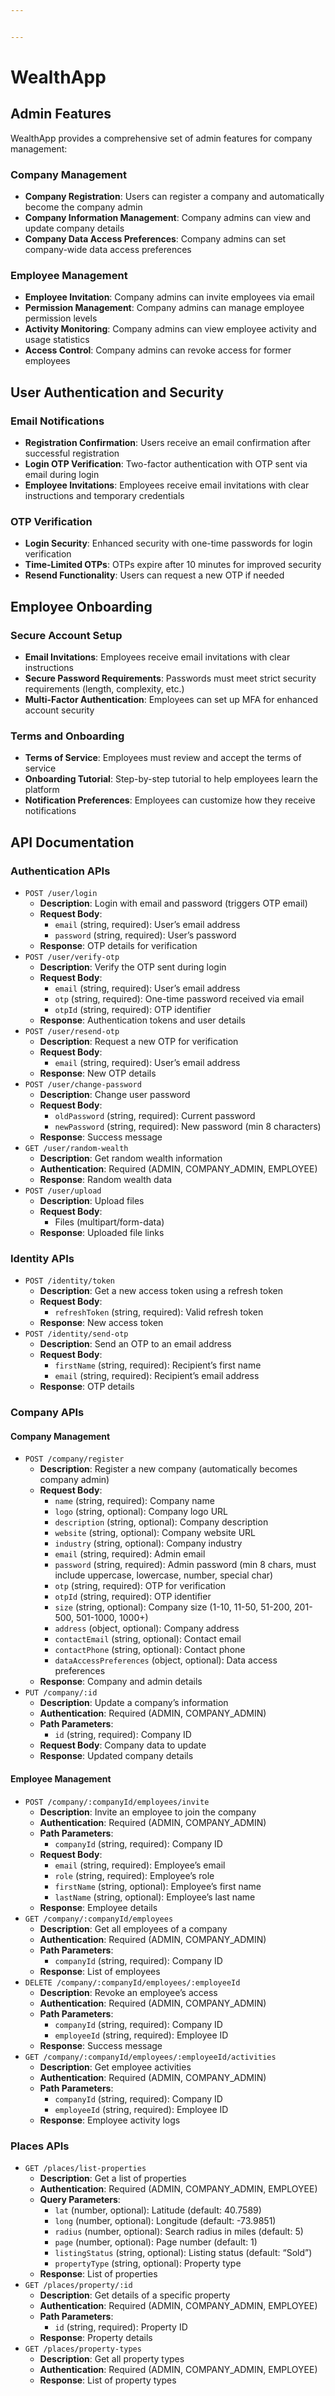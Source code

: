 ```yaml
---


---
```


<h1 id="wealthapp">WealthApp</h1>
<h2 id="admin-features">Admin Features</h2>
<p>WealthApp provides a comprehensive set of admin features for company management:</p>
<h3 id="company-management">Company Management</h3>
<ul>
<li><strong>Company Registration</strong>: Users can register a company and automatically become the company admin</li>
<li><strong>Company Information Management</strong>: Company admins can view and update company details</li>
<li><strong>Company Data Access Preferences</strong>: Company admins can set company-wide data access preferences</li>
</ul>
<h3 id="employee-management">Employee Management</h3>
<ul>
<li><strong>Employee Invitation</strong>: Company admins can invite employees via email</li>
<li><strong>Permission Management</strong>: Company admins can manage employee permission levels</li>
<li><strong>Activity Monitoring</strong>: Company admins can view employee activity and usage statistics</li>
<li><strong>Access Control</strong>: Company admins can revoke access for former employees</li>
</ul>
<h2 id="user-authentication-and-security">User Authentication and Security</h2>
<h3 id="email-notifications">Email Notifications</h3>
<ul>
<li><strong>Registration Confirmation</strong>: Users receive an email confirmation after successful registration</li>
<li><strong>Login OTP Verification</strong>: Two-factor authentication with OTP sent via email during login</li>
<li><strong>Employee Invitations</strong>: Employees receive email invitations with clear instructions and temporary credentials</li>
</ul>
<h3 id="otp-verification">OTP Verification</h3>
<ul>
<li><strong>Login Security</strong>: Enhanced security with one-time passwords for login verification</li>
<li><strong>Time-Limited OTPs</strong>: OTPs expire after 10 minutes for improved security</li>
<li><strong>Resend Functionality</strong>: Users can request a new OTP if needed</li>
</ul>
<h2 id="employee-onboarding">Employee Onboarding</h2>
<h3 id="secure-account-setup">Secure Account Setup</h3>
<ul>
<li><strong>Email Invitations</strong>: Employees receive email invitations with clear instructions</li>
<li><strong>Secure Password Requirements</strong>: Passwords must meet strict security requirements (length, complexity, etc.)</li>
<li><strong>Multi-Factor Authentication</strong>: Employees can set up MFA for enhanced account security</li>
</ul>
<h3 id="terms-and-onboarding">Terms and Onboarding</h3>
<ul>
<li><strong>Terms of Service</strong>: Employees must review and accept the terms of service</li>
<li><strong>Onboarding Tutorial</strong>: Step-by-step tutorial to help employees learn the platform</li>
<li><strong>Notification Preferences</strong>: Employees can customize how they receive notifications</li>
</ul>
<h2 id="api-documentation">API Documentation</h2>
<h3 id="authentication-apis">Authentication APIs</h3>
<ul>
<li><code>POST /user/login</code>
<ul>
<li><strong>Description</strong>: Login with email and password (triggers OTP email)</li>
<li><strong>Request Body</strong>:
<ul>
<li><code>email</code> (string, required): User’s email address</li>
<li><code>password</code> (string, required): User’s password</li>
</ul>
</li>
<li><strong>Response</strong>: OTP details for verification</li>
</ul>
</li>
<li><code>POST /user/verify-otp</code>
<ul>
<li><strong>Description</strong>: Verify the OTP sent during login</li>
<li><strong>Request Body</strong>:
<ul>
<li><code>email</code> (string, required): User’s email address</li>
<li><code>otp</code> (string, required): One-time password received via email</li>
<li><code>otpId</code> (string, required): OTP identifier</li>
</ul>
</li>
<li><strong>Response</strong>: Authentication tokens and user details</li>
</ul>
</li>
<li><code>POST /user/resend-otp</code>
<ul>
<li><strong>Description</strong>: Request a new OTP for verification</li>
<li><strong>Request Body</strong>:
<ul>
<li><code>email</code> (string, required): User’s email address</li>
</ul>
</li>
<li><strong>Response</strong>: New OTP details</li>
</ul>
</li>
<li><code>POST /user/change-password</code>
<ul>
<li><strong>Description</strong>: Change user password</li>
<li><strong>Request Body</strong>:
<ul>
<li><code>oldPassword</code> (string, required): Current password</li>
<li><code>newPassword</code> (string, required): New password (min 8 characters)</li>
</ul>
</li>
<li><strong>Response</strong>: Success message</li>
</ul>
</li>
<li><code>GET /user/random-wealth</code>
<ul>
<li><strong>Description</strong>: Get random wealth information</li>
<li><strong>Authentication</strong>: Required (ADMIN, COMPANY_ADMIN, EMPLOYEE)</li>
<li><strong>Response</strong>: Random wealth data</li>
</ul>
</li>
<li><code>POST /user/upload</code>
<ul>
<li><strong>Description</strong>: Upload files</li>
<li><strong>Request Body</strong>:
<ul>
<li>Files (multipart/form-data)</li>
</ul>
</li>
<li><strong>Response</strong>: Uploaded file links</li>
</ul>
</li>
</ul>
<h3 id="identity-apis">Identity APIs</h3>
<ul>
<li><code>POST /identity/token</code>
<ul>
<li><strong>Description</strong>: Get a new access token using a refresh token</li>
<li><strong>Request Body</strong>:
<ul>
<li><code>refreshToken</code> (string, required): Valid refresh token</li>
</ul>
</li>
<li><strong>Response</strong>: New access token</li>
</ul>
</li>
<li><code>POST /identity/send-otp</code>
<ul>
<li><strong>Description</strong>: Send an OTP to an email address</li>
<li><strong>Request Body</strong>:
<ul>
<li><code>firstName</code> (string, required): Recipient’s first name</li>
<li><code>email</code> (string, required): Recipient’s email address</li>
</ul>
</li>
<li><strong>Response</strong>: OTP details</li>
</ul>
</li>
</ul>
<h3 id="company-apis">Company APIs</h3>
<h4 id="company-management-1">Company Management</h4>
<ul>
<li><code>POST /company/register</code>
<ul>
<li><strong>Description</strong>: Register a new company (automatically becomes company admin)</li>
<li><strong>Request Body</strong>:
<ul>
<li><code>name</code> (string, required): Company name</li>
<li><code>logo</code> (string, optional): Company logo URL</li>
<li><code>description</code> (string, optional): Company description</li>
<li><code>website</code> (string, optional): Company website URL</li>
<li><code>industry</code> (string, optional): Company industry</li>
<li><code>email</code> (string, required): Admin email</li>
<li><code>password</code> (string, required): Admin password (min 8 chars, must include uppercase, lowercase, number, special char)</li>
<li><code>otp</code> (string, required): OTP for verification</li>
<li><code>otpId</code> (string, required): OTP identifier</li>
<li><code>size</code> (string, optional): Company size (1-10, 11-50, 51-200, 201-500, 501-1000, 1000+)</li>
<li><code>address</code> (object, optional): Company address</li>
<li><code>contactEmail</code> (string, optional): Contact email</li>
<li><code>contactPhone</code> (string, optional): Contact phone</li>
<li><code>dataAccessPreferences</code> (object, optional): Data access preferences</li>
</ul>
</li>
<li><strong>Response</strong>: Company and admin details</li>
</ul>
</li>
<li><code>PUT /company/:id</code>
<ul>
<li><strong>Description</strong>: Update a company’s information</li>
<li><strong>Authentication</strong>: Required (ADMIN, COMPANY_ADMIN)</li>
<li><strong>Path Parameters</strong>:
<ul>
<li><code>id</code> (string, required): Company ID</li>
</ul>
</li>
<li><strong>Request Body</strong>: Company data to update</li>
<li><strong>Response</strong>: Updated company details</li>
</ul>
</li>
</ul>
<h4 id="employee-management-1">Employee Management</h4>
<ul>
<li><code>POST /company/:companyId/employees/invite</code>
<ul>
<li><strong>Description</strong>: Invite an employee to join the company</li>
<li><strong>Authentication</strong>: Required (ADMIN, COMPANY_ADMIN)</li>
<li><strong>Path Parameters</strong>:
<ul>
<li><code>companyId</code> (string, required): Company ID</li>
</ul>
</li>
<li><strong>Request Body</strong>:
<ul>
<li><code>email</code> (string, required): Employee’s email</li>
<li><code>role</code> (string, required): Employee’s role</li>
<li><code>firstName</code> (string, optional): Employee’s first name</li>
<li><code>lastName</code> (string, optional): Employee’s last name</li>
</ul>
</li>
<li><strong>Response</strong>: Employee details</li>
</ul>
</li>
<li><code>GET /company/:companyId/employees</code>
<ul>
<li><strong>Description</strong>: Get all employees of a company</li>
<li><strong>Authentication</strong>: Required (ADMIN, COMPANY_ADMIN)</li>
<li><strong>Path Parameters</strong>:
<ul>
<li><code>companyId</code> (string, required): Company ID</li>
</ul>
</li>
<li><strong>Response</strong>: List of employees</li>
</ul>
</li>
<li><code>DELETE /company/:companyId/employees/:employeeId</code>
<ul>
<li><strong>Description</strong>: Revoke an employee’s access</li>
<li><strong>Authentication</strong>: Required (ADMIN, COMPANY_ADMIN)</li>
<li><strong>Path Parameters</strong>:
<ul>
<li><code>companyId</code> (string, required): Company ID</li>
<li><code>employeeId</code> (string, required): Employee ID</li>
</ul>
</li>
<li><strong>Response</strong>: Success message</li>
</ul>
</li>
<li><code>GET /company/:companyId/employees/:employeeId/activities</code>
<ul>
<li><strong>Description</strong>: Get employee activities</li>
<li><strong>Authentication</strong>: Required (ADMIN, COMPANY_ADMIN)</li>
<li><strong>Path Parameters</strong>:
<ul>
<li><code>companyId</code> (string, required): Company ID</li>
<li><code>employeeId</code> (string, required): Employee ID</li>
</ul>
</li>
<li><strong>Response</strong>: Employee activity logs</li>
</ul>
</li>
</ul>
<h3 id="places-apis">Places APIs</h3>
<ul>
<li><code>GET /places/list-properties</code>
<ul>
<li><strong>Description</strong>: Get a list of properties</li>
<li><strong>Authentication</strong>: Required (ADMIN, COMPANY_ADMIN, EMPLOYEE)</li>
<li><strong>Query Parameters</strong>:
<ul>
<li><code>lat</code> (number, optional): Latitude (default: 40.7589)</li>
<li><code>long</code> (number, optional): Longitude (default: -73.9851)</li>
<li><code>radius</code> (number, optional): Search radius in miles (default: 5)</li>
<li><code>page</code> (number, optional): Page number (default: 1)</li>
<li><code>listingStatus</code> (string, optional): Listing status (default: “Sold”)</li>
<li><code>propertyType</code> (string, optional): Property type</li>
</ul>
</li>
<li><strong>Response</strong>: List of properties</li>
</ul>
</li>
<li><code>GET /places/property/:id</code>
<ul>
<li><strong>Description</strong>: Get details of a specific property</li>
<li><strong>Authentication</strong>: Required (ADMIN, COMPANY_ADMIN, EMPLOYEE)</li>
<li><strong>Path Parameters</strong>:
<ul>
<li><code>id</code> (string, required): Property ID</li>
</ul>
</li>
<li><strong>Response</strong>: Property details</li>
</ul>
</li>
<li><code>GET /places/property-types</code>
<ul>
<li><strong>Description</strong>: Get all property types</li>
<li><strong>Authentication</strong>: Required (ADMIN, COMPANY_ADMIN, EMPLOYEE)</li>
<li><strong>Response</strong>: List of property types</li>
</ul>
</li>
</ul>

